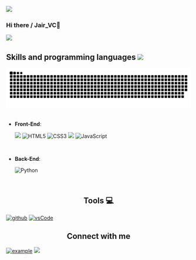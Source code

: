 <img src="https://user-images.githubusercontent.com/73097560/115834477-dbab4500-a447-11eb-908a-139a6edaec5c.gif">

### Hi there / Jair_VC👋

<img src="https://user-images.githubusercontent.com/73097560/115834477-dbab4500-a447-11eb-908a-139a6edaec5c.gif">

<h2> Skills and programming languages <img src = "https://media2.giphy.com/media/QssGEmpkyEOhBCb7e1/giphy.gif?cid=ecf05e47a0n3gi1bfqntqmob8g9aid1oyj2wr3ds3mg700bl&rid=giphy.gif" width = 32px> </h2>

<!--- snake -->
<div align="center">
  <img  src="https://github.com/1999AZZAR/1999AZZAR/blob/main/resources/img/grid-snake.svg"
       alt="snake" /></a>
</div>

<br>   
    
- **Front-End**: 
  
   ![](https://img.shields.io/badge/React-20232A?style=for-the-badge&logo=react&logoColor=61DAFB)
   ![HTML5](https://img.shields.io/badge/HTML5%20-%23E34F26.svg?style=for-the-badge&logo=html5&logoColor=white)
   ![CSS3](https://img.shields.io/badge/CSS%20-%231572B6.svg?style=for-the-badge&logo=css3&logoColor=white)
   ![](https://img.shields.io/badge/CSS3-1572B6?style=for-the-badge&logo=css3&logoColor=white)
   ![JavaScript](https://img.shields.io/badge/JavaScript%20-%23F7DF1E.svg?style=for-the-badge&logo=javascript&logoColor=black)

<br>

- **Back-End**:

  ![Python](https://img.shields.io/badge/Python%20-%2314354C.svg?style=for-the-badge&logo=python&logoColor=white)

<br>

<h2 align="center"> Tools 💻 </h2>

<a href="https://github.com/JairVaz13" target="_blank">
    <img src="https://img.shields.io/badge/github-181717.svg?style=for-the-badge&logo=github&logoColor=white" alt="github" /></a>
<a href="https://code.visualstudio.com/" target="_blank">
    <img src="https://img.shields.io/badge/vscode-007ACC.svg?style=for-the-badge&logo=visualstudiocode&logoColor=white" alt="vsCode"/></a>

<br>

<h2 align="center"> Connect with me </h2>
    
<a href="https://codepen.io/Don-totis13" target="_blank">
      <img src="https://img.shields.io/badge/Codepen-000000.svg?style=for-the-badge&logo=codepen&logoColor=white" alt="example"/></a>
<a href="https://www.facebook.com/jair.vazquezcordero.56/">
      <img src = "https://img.shields.io/badge/facebook-%2320A1F1.svg?&style=for-the-badge&logo=facebook&logoColor=white"></a>

